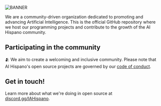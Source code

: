 ![BANNER](https://github.com/IAHispano/.github/assets/133521603/1de17cfa-04c1-4bad-a2f1-4976bd143a39)

We are a community-driven organization dedicated to promoting and advancing Artificial Intelligence. This is the official GitHub repository where we host our programming projects and contribute to the growth of the AI Hispano community.

## Participating in the community

🫂 We aim to create a welcoming and inclusive community. Please note that AI Hispano's open source projects are governed by our [code of conduct](https://github.com/IAHispano/.github/blob/main/CODE_OF_CONDUCT.md).

## Get in touch!

Learn more about what we're doing in open source at [discord.gg/IAHispano](https://discord.gg/IAHispano).
